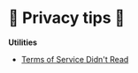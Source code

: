 # 🐉 Privacy tips 🐉

<div class="row row-cols-md-2 mt-4"><div>


</div><div>

**Utilities**

* [Terms of Service Didn't Read](https://tosdr.org/)
</div></div>
